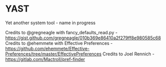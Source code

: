 # YAST
 Yet another system tool - name in progress

Credits to @gregneagle with fancy_defaults_read.py - https://gist.github.com/gregneagle/010b369e86410a2f279ff8e980585c68
Credits to @ehemmete with Effective Preferences - https://github.com/ehemmete/Effective-Preferences/tree/master/EffectivePreferences
Credits to Joel Rennich - https://gitlab.com/Mactroll/pref-finder
